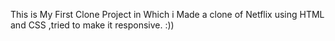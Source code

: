 This is My First Clone Project in Which i Made a clone of Netflix using HTML and CSS ,tried to make it responsive. :))
